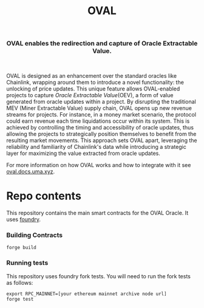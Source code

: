 <div align="center">
  <br />
  <br />
   <h1>OVAL</h1>
  <br />
  <h3> OVAL enables the redirection and capture of Oracle Extractable Value. </h3>
  <br />
</div>

OVAL is designed as an enhancement over the standard oracles like Chainlink, wrapping around them to introduce a novel functionality: the unlocking of price updates. This unique feature allows OVAL-enabled projects to capture _Oracle Extractable Value_(OEV), a form of value generated from oracle updates within a project. By disrupting the traditional MEV (Miner Extractable Value) supply chain, OVAL opens up new revenue streams for projects. For instance, in a money market scenario, the protocol could earn revenue each time liquidations occur within its system. This is achieved by controlling the timing and accessibility of oracle updates, thus allowing the projects to strategically position themselves to benefit from the resulting market movements. This approach sets OVAL apart, leveraging the reliability and familiarity of Chainlink's data while introducing a strategic layer for maximizing the value extracted from oracle updates.

For more information on how OVAL works and how to integrate with it see [oval.docs.uma.xyz]().

# Repo contents

This repository contains the main smart contracts for the OVAL Oracle. It uses [foundry](https://github.com/foundry-rs/foundry).

### Building Contracts

```
forge build
```

### Running tests

This repository uses foundry fork tests. You will need to run the fork tests as follows:

```
export RPC_MAINNET=[your ethereum mainnet archive node url]
forge test
```
